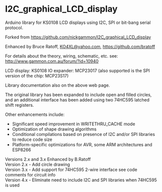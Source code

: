 I2C_graphical_LCD_display
=========================

Arduino library for KS0108 LCD displays using I2C, SPI or bit-bang serial protocol.

Forked from https://github.com/nickgammon/I2C_graphical_LCD_display

Enhanced by Bruce Ratoff, KO4XL@yahoo.com, https://github.com/bratoff

For details about the theory, wiring, schematic, etc. see:
http://www.gammon.com.au/forum/?id=10940

LCD display: KS0108
IO expander: MCP23017 (also supported is the SPI version of the chip: MCP23S17)

Library documentation also on the above web page.

The original library has been expanded to include open and filled circles, and
an additional interface has been added using two 74HC595 latched shift registers.

Other enhancements include:
- Significant speed improvement in WRITETHRU_CACHE mode
- Optimization of shape drawing algorithms
- Conditional compilations based on presence of I2C and/or SPI libraries to reduce code size
- Platform-specific optimizations for AVR, some ARM architectures and ESP8266

Versions 2.x and 3.x Enhanced by B.Ratoff  
Version 2.x - Add circle drawing  
Version 3.x - Add support for 74HC595 2-wire interface see code comments for circuit info  
Version 4.x - Eliminate need to include I2C and SPI libraries when 74HC595 is used  
